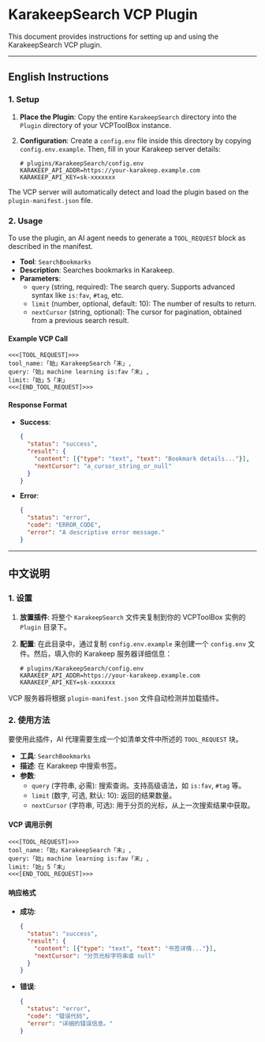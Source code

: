 # KarakeepSearch VCP Plugin

This document provides instructions for setting up and using the KarakeepSearch VCP plugin.

---

## English Instructions

### 1. Setup

1.  **Place the Plugin**: Copy the entire `KarakeepSearch` directory into the `Plugin` directory of your VCPToolBox instance.

2.  **Configuration**: Create a `config.env` file inside this directory by copying `config.env.example`. Then, fill in your Karakeep server details:
    ```env
    # plugins/KarakeepSearch/config.env
    KARAKEEP_API_ADDR=https://your-karakeep.example.com
    KARAKEEP_API_KEY=sk-xxxxxxx
    ```

The VCP server will automatically detect and load the plugin based on the `plugin-manifest.json` file.

### 2. Usage

To use the plugin, an AI agent needs to generate a `TOOL_REQUEST` block as described in the manifest.

-   **Tool**: `SearchBookmarks`
-   **Description**: Searches bookmarks in Karakeep.
-   **Parameters**:
    -   `query` (string, required): The search query. Supports advanced syntax like `is:fav`, `#tag`, etc.
    -   `limit` (number, optional, default: 10): The number of results to return.
    -   `nextCursor` (string, optional): The cursor for pagination, obtained from a previous search result.

#### Example VCP Call

```
<<<[TOOL_REQUEST]>>>
tool_name:「始」KarakeepSearch「末」,
query:「始」machine learning is:fav「末」,
limit:「始」5「末」
<<<[END_TOOL_REQUEST]>>>
```

#### Response Format

-   **Success**:
    ```json
    {
      "status": "success",
      "result": {
        "content": [{"type": "text", "text": "Bookmark details..."}],
        "nextCursor": "a_cursor_string_or_null"
      }
    }
    ```
-   **Error**:
    ```json
    {
      "status": "error",
      "code": "ERROR_CODE",
      "error": "A descriptive error message."
    }
    ```

---

## 中文说明

### 1. 设置

1.  **放置插件**: 将整个 `KarakeepSearch` 文件夹复制到你的 VCPToolBox 实例的 `Plugin` 目录下。

2.  **配置**: 在此目录中，通过复制 `config.env.example` 来创建一个 `config.env` 文件。然后，填入你的 Karakeep 服务器详细信息：
    ```env
    # plugins/KarakeepSearch/config.env
    KARAKEEP_API_ADDR=https://your-karakeep.example.com
    KARAKEEP_API_KEY=sk-xxxxxxx
    ```

VCP 服务器将根据 `plugin-manifest.json` 文件自动检测并加载插件。

### 2. 使用方法

要使用此插件，AI 代理需要生成一个如清单文件中所述的 `TOOL_REQUEST` 块。

-   **工具**: `SearchBookmarks`
-   **描述**: 在 Karakeep 中搜索书签。
-   **参数**:
    -   `query` (字符串, 必需): 搜索查询。支持高级语法，如 `is:fav`, `#tag` 等。
    -   `limit` (数字, 可选, 默认: 10): 返回的结果数量。
    -   `nextCursor` (字符串, 可选): 用于分页的光标，从上一次搜索结果中获取。

#### VCP 调用示例

```
<<<[TOOL_REQUEST]>>>
tool_name:「始」KarakeepSearch「末」,
query:「始」machine learning is:fav「末」,
limit:「始」5「末」
<<<[END_TOOL_REQUEST]>>>
```

#### 响应格式

-   **成功**:
    ```json
    {
      "status": "success",
      "result": {
        "content": [{"type": "text", "text": "书签详情..."}],
        "nextCursor": "分页光标字符串或 null"
      }
    }
    ```
-   **错误**:
    ```json
    {
      "status": "error",
      "code": "错误代码",
      "error": "详细的错误信息。"
    }